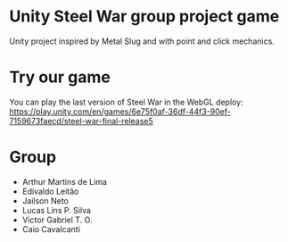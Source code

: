 # Unity Steel War group project game

Unity project inspired by Metal Slug and with point and click mechanics.

# Try our game

You can play the last version of Steel War in the WebGL deploy:
https://play.unity.com/en/games/6e75f0af-36df-44f3-90ef-7159673faecd/steel-war-final-release5

# Group
- Arthur Martins de Lima
- Edivaldo Leitão
- Jailson Neto
- Lucas Lins P. Silva
- Victor Gabriel T. O.
- Caio Cavalcanti

